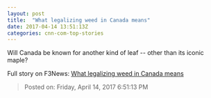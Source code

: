 ```yaml
---
layout: post
title:  "What legalizing weed in Canada means"
date: 2017-04-14 13:51:13Z
categories: cnn-com-top-stories
---
```


Will Canada be known for another kind of leaf -- other than its iconic maple?


Full story on F3News: [What legalizing weed in Canada means](http://www.f3nws.com/n/nE3PCD)

> Posted on: Friday, April 14, 2017 6:51:13 PM
